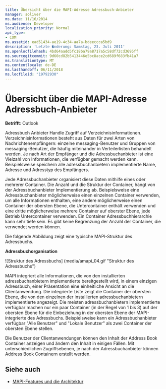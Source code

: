 ```yaml
---
title: Übersicht über die MAPI-Adresse Adressbuch-Anbieter
manager: soliver
ms.date: 11/16/2014
ms.audience: Developer
localization_priority: Normal
api_type:
- COM
ms.assetid: ead51434-ae19-4c34-aa7a-bdeeccca5bd9
description: 'Letzte �nderung: Samstag, 23. Juli 2011'
ms.openlocfilehash: 4bd64aadd5fc18ba79a8717a5c58df72cd3695ff
ms.sourcegitcommit: 9d60cd82b5413446e5bc8ace2cd689f683fb41a7
ms.translationtype: MT
ms.contentlocale: de-DE
ms.lasthandoff: 06/11/2018
ms.locfileid: "19792930"
---
```

# <a name="mapi-address-book-provider-overview"></a>Übersicht über die MAPI-Adresse Adressbuch-Anbieter
  
**Betrifft**: Outlook 
  
Adressbuch Anbieter Handle Zugriff auf Verzeichnisinformationen. Verzeichnisinformationen besteht aus Daten für zwei Arten von Nachrichtenempfängern: einzelne messaging-Benutzer und Gruppen von messaging-Benutzer, die häufig miteinander in Verteilerlisten behandelt werden. Je nach Art der Empfänger und die Adressbuchanbieter ist eine Vielzahl von Informationen, die verfügbar gemacht werden kann. Beispielsweise speichern alle adressbuchanbietern implementierte Name, Adresse und Adresstyp des Empfängers.
  
Jede Adressbuchanbieter organisiert diese Daten mithilfe eines oder mehrerer Container. Die Anzahl und die Struktur der Container, hängt von der Adressbuchanbieter Implementierung ab. Beispielsweise eine Adressbuchanbieter möglicherweise einen einzelnen Container verwenden, um alle Informationen enthalten, eine andere möglicherweise einen Container der obersten Ebene, die Untercontainer enthält verwenden und eine dritte möglicherweise mehrere Container auf oberster Ebene, jede Betrieb Untercontainer verwenden. Ein Container Adressbuchhierarchie kann sehr tiefe sein. Es gibt keine Begrenzung der Anzahl der Container, die verwendet werden können.
  
Die folgende Abbildung zeigt eine typische MAPI-Struktur des Adressbuchs.
  
**Adressbuchorganisation**
  
![Struktur des Adressbuchs] (media/amapi_04.gif "Struktur des Adressbuchs")
  
MAPI integriert alle Informationen, die von den installierten adressbuchanbietern implementierte bereitgestellt wird, in einem einzigen Adressbuch, einer Präsentation eine einheitliche Ansicht an die Clientanwendung. Die integrierte Liste zeigt die Container der obersten Ebene, die von den einzelnen der installierten adressbuchanbietern implementierte angezeigt. Die meisten adressbuchanbietern implementierte verfügbar machen nur ein paar Container (in der Regel von 1 bis 3) auf der obersten Ebene für die Einbeziehung in der obersten Ebene der MAPI-integrierte des Adressbuchs. Beispielsweise kann ein Adressbuchanbieter verfügbar "Alle Benutzer" und "Lokale Benutzer" als zwei Container der obersten Ebene stellen.
  
Die Benutzer der Clientanwendungen können den Inhalt der Address Book Container anzeigen und ändern den Inhalt in einigen Fällen. Mit unterschiedlichen Zugriffsebenen, je nach der Adressbuchanbieter können Address Book Containern erstellt werden. 
  
## <a name="see-also"></a>Siehe auch

- [MAPI-Features und die Architektur](mapi-features-and-architecture.md)

